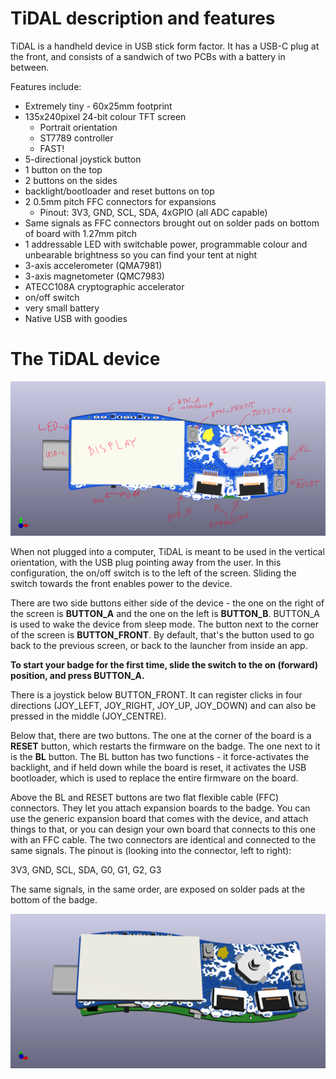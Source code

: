 # TiDAL description and features

TiDAL is a handheld device in USB stick form factor. It has a USB-C plug at the front, and consists of a sandwich of two PCBs with a battery in between.

Features include:
- Extremely tiny - 60x25mm footprint
- 135x240pixel 24-bit colour TFT screen
    - Portrait orientation
    - ST7789 controller
    - FAST!
- 5-directional joystick button
- 1 button on the top
- 2 buttons on the sides
- backlight/bootloader and reset buttons on top
- 2 0.5mm pitch FFC connectors for expansions
    - Pinout: 3V3, GND, SCL, SDA, 4xGPIO (all ADC capable)
- Same signals as FFC connectors brought out on solder pads on bottom of board with 1.27mm pitch
- 1 addressable LED with switchable power, programmable colour and unbearable brightness so you can find your tent at night
- 3-axis accelerometer (QMA7981)
- 3-axis magnetometer (QMC7983)
- ATECC108A cryptographic accelerator
- on/off switch
- very small battery
- Native USB with goodies

# The TiDAL device
![The TiDAL device](/images/tidal-full-annotated.png)

When not plugged into a computer, TiDAL is meant to be used in the vertical orientation, with the USB plug pointing away from the user. In this configuration, the on/off switch is to the left of the screen.
Sliding the switch towards the front enables power to the device.

There are two side buttons either side of the device - the one on the right of the screen is **BUTTON_A** and the one on the left is **BUTTON_B**. BUTTON_A is used to wake the device from sleep mode.
The button next to the corner of the screen is **BUTTON_FRONT**. By default, that's the button used to go back to the previous screen, or back to the launcher from inside an app.

**To start your badge for the first time, slide the switch to the on (forward) position, and press BUTTON_A.**

There is a joystick below BUTTON_FRONT. It can register clicks in four directions (JOY_LEFT, JOY_RIGHT, JOY_UP, JOY_DOWN) and can also be pressed in the middle (JOY_CENTRE).

Below that, there are two buttons. The one at the corner of the board is a **RESET** button, which restarts the firmware on the badge. The one next to it is the **BL** button.
The BL button has two functions - it force-activates the backlight, and if held down while the board is reset, it activates the USB bootloader, which is used to replace the entire firmware on the board.

Above the BL and RESET buttons are two flat flexible cable (FFC) connectors. They let you attach expansion boards to the badge.
You can use the generic expansion board that comes with the device, and attach things to that, or you can design your own board that connects to this one with an FFC cable.
The two connectors are identical and connected to the same signals. The pinout is (looking into the connector, left to right):

3V3, GND, SCL, SDA, G0, G1, G2, G3

The same signals, in the same order, are exposed on solder pads at the bottom of the badge.

![The TiDAL device](/images/tidal-edgeview.png)

